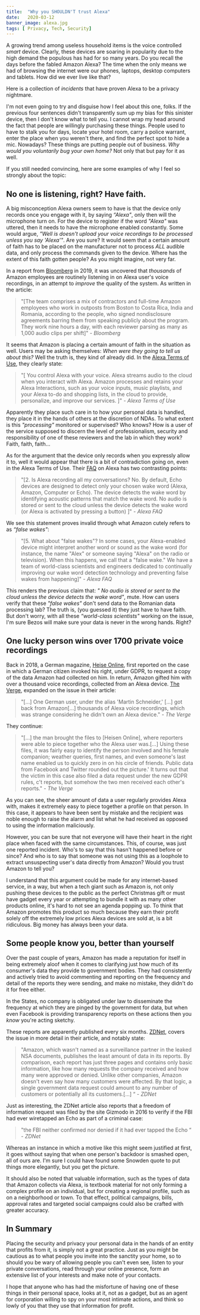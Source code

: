```yaml
---
title:  "Why you SHOULDN'T trust Alexa"
date:   2020-03-12
banner_image: alexa.jpg
tags: [ Privacy, Tech, Security]
---
```


A growing trend among useless household items is the voice controlled _smart_ device. Clearly, these devices are soaring in popularity due to the high demand the populous has had for so many years. Do you recall the days before the fabled Amazon Alexa? The time when the only means we had of browsing the internet were our phones, laptops, desktop computers and tablets. How did we ever live like that? 

Here is a collection of _incidents_ that have proven Alexa to be a privacy nightmare. 

<!--more-->

I'm not even going to try and disguise how I feel about this one, folks. If the previous four sentences didn't transparently sum up my bias for this sinister device, then I don't know what to tell you. I cannot wrap my head around the fact that people are willingly purchasing these things. People used to have to stalk you for days, locate your hotel room, carry a police warrant, enter the place when you weren't there, and find the perfect spot to hide a mic. Nowadays? These things are putting people out of business. _Why would you voluntarily bug your own home?_ Not only that but pay for it as well.  

If you still needed convincing, here are some examples of why I feel so strongly about the topic:


## No one is listening, right? Have faith.

A big misconception Alexa owners seem to have is that the device only records once you engage with it, by saying  _“Alexa"_, only then will the microphone turn on. For the device to register if the word _"Alexa"_ was uttered, then it needs to have the microphone enabled constantly. Some would argue, _"Well is doesn't upload your voice recordings to be processed unless you say 'Alexa'"_. Are you sure? It would seem that a certain amount of faith has to be placed on the manufacturer not to process *ALL* audible data, and only process the commands given to the device. Where has the extent of this faith gotten people? As you might imagine, not very far. 

In a report from <a href="https://www.bloomberg.com/news/articles/2019-04-10/is-anyone-listening-to-you-on-alexa-a-global-team-reviews-audio">Bloomberg</a> in 2019, it was uncovered that *thousands* of Amazon employees are routinely listening in on Alexa user's voice recordings, in an attempt to _improve_ the quality of the system. As written in the article:

>"[The team comprises a mix of contractors and full-time Amazon employees who work in outposts from Boston to Costa Rica, India and Romania, according to the people, who signed nondisclosure agreements barring them from speaking publicly about the program. They work nine hours a day, with each reviewer parsing as many as 1,000 audio clips per shift]" <cite>- Bloomberg</cite>

It seems that Amazon is placing a certain amount of faith in the situation as well. Users may be asking themselves: _When were they going to tell us about this?_ Well the truth is, they kind of already did. In the <a href="https://www.bloomberg.com/news/articles/2019-04-10/is-anyone-listening-to-you-on-alexa-a-global-team-reviews-audio">Alexa Terms of Use</a>, they clearly state:

>"[ You control Alexa with your voice. Alexa streams audio to the cloud when you interact with Alexa. Amazon processes and retains your Alexa Interactions, such as your voice inputs, music playlists, and your Alexa to-do and shopping lists, in the cloud to provide, personalize, and improve our services. ]" <cite>- Alexa Terms of Use</cite>

Apparently they place such care in to how your personal data is handled, they place it in the hands of others at the discretion of NDAs. To what extent is this _"processing"_ monitored or supervised? Who knows? How is a user of the service supposed to discern the level of professionalism, security and responsibility of one of these reviewers and the lab in which they work? Faith, faith, faith...

As for the argument that the device only records when you expressly allow it to, well it would appear that there is a bit of contradiction going on, even in the Alexa Terms of Use. Their <a href="https://www.amazon.com/gp/help/customer/display.html?nodeId=201602230">FAQ</a> on Alexa has two contrasting points:

>"[2. Is Alexa recording all my conversations? 
No. By default, Echo devices are designed to detect only your chosen wake word (Alexa, Amazon, Computer or Echo). The device detects the wake word by identifying acoustic patterns that match the wake word. No audio is stored or sent to the cloud unless the device detects the wake word (or Alexa is activated by pressing a button) ]" <cite>- Alexa FAQ</cite>

We see this statement proves invalid through what Amazon cutely refers to as _“false wakes"_:

>"[5. What about "false wakes"? 
In some cases, your Alexa-enabled device might interpret another word or sound as the wake word (for instance, the name "Alex" or someone saying "Alexa" on the radio or television). When this happens, we call that a "false wake." We have a team of world-class scientists and engineers dedicated to continually improving our wake word detection technology and preventing false wakes from happening]" <cite>- Alexa FAQ</cite>

This renders the previous claim that: _" No audio is stored or sent to the cloud unless the device detects the wake word"_, mute. How can users verify that these _"false wakes"_ don't send data to the Romanian data processing lab? The truth is, (you guessed it) they just have to have faith. But don't worry, with all these _“world-class scientists"_ working on the issue, I'm sure Bezos will make sure your data is never in the wrong hands. Right?


## One lucky person wins over 1700 private voice recordings

Back in 2018, a German magazine, <a href="https://www.heise.de/"> Heise Online</a>, first reported on the case in which a German citizen invoked his right, under GDPR, to request a copy of the data Amazon had collected on him. In return, Amazon gifted him with over a thousand voice recordings, collected from an Alexa device. <a href="https://www.theverge.com/2018/12/20/18150531/amazon-alexa-voice-recordings-wrong-user-gdpr-privacy-ai /">The Verge</a>,  expanded on the issue in their article:

>"[...] One German user, under the alias 'Martin Schneider,' [...] got back from Amazon[...] thousands of Alexa voice recordings, which was strange considering he didn't own an Alexa device." <cite>- The Verge</cite>

They continue:

>"[...] the man brought the files to [Heisen Online], where reporters were able to piece together who the Alexa user was.[...]
Using these files, it was fairly easy to identify the person involved and his female companion; weather queries, first names, and even someone's last name enabled us to quickly zero in on his circle of friends. Public data from Facebook and Twitter rounded out the picture.' It turns out that the victim in this case also filed a data request under the new GDPR rules, c't reports, but somehow the two men received each other's reports." <cite>- The Verge</cite>

As you can see, the sheer amount of data a user regularly provides Alexa with, makes it extremely easy to piece together a profile on that person. In this case, it appears to have been sent by mistake and the recipient was noble enough to raise the alarm and list what he had received as opposed to using the information maliciously. 

However, you can be sure that not everyone will have their heart in the right place when faced with the same circumstances. This, of course, was just one reported incident. Who's to say that this hasn't happened before or since? And who is to say that someone was not using this as a loophole to extract unsuspecting user's data directly from Amazon? Would you trust Amazon to tell you?

I understand that this argument could be made for any internet-based service, in a way, but when a tech giant such as Amazon is, not only pushing these devices to the public as the perfect Christmas gift or must have gadget every year or attempting to bundle it with as many other products online, it's hard to not see an agenda popping up. To think that Amazon promotes this product so much because they earn their profit solely off the extremely low prices Alexa devices are sold at, is a bit ridiculous. Big money has always been your data. 


## Some people know you, better than yourself

Over the past couple of years, Amazon has made a reputation for itself in being extremely aloof when it comes to clarifying just how much of its consumer's data they provide to government bodies. They had consistently and actively tried to avoid commenting and reporting on the frequency and detail of the reports they were sending, and make no mistake, they didn't do it for free either. 

In the States, no company is obligated under law to disseminate the frequency at which they are pinged by the government for data, but when even Facebook is providing transparency reports on these actions then you _know_ you're acting sketchy. 

These reports are apparently published every six months. <a href="https://www.zdnet.com/article/amazon-the-least-transparent-tech-company/">ZDNet</a>, covers the issue in more detail in their article, and notably state:

>"Amazon, which wasn't named as a surveillance partner in the leaked NSA documents, publishes the least amount of data in its reports. By comparison, each report has just three pages and contains only basic information, like how many requests the company received and how many were approved or denied.
Unlike other companies, Amazon doesn't even say how many customers were affected.
By that logic, a single government data request could amount to any number of customers or potentially all its customers.[...] “ <cite>- ZDNet</cite>

Just as interesting, the ZDNet article also reports that a freedom of information request was filed by the site Gizmodo in 2016 to verify if the FBI had ever wiretapped an Echo as part of a criminal case:

>"the FBI neither confirmed nor denied if it had ever tapped the Echo “ <cite>- ZDNet</cite>

Whereas an instance in which a motive like this might seem justified at first, it goes without saying that when one person's backdoor is smashed open, all of ours are. I'm sure I could have found some Snowden quote to put things more elegantly, but you get the picture. 

It should also be noted that valuable information, such as the types of data that Amazon collects via Alexa, is textbook material for not only forming a complex profile on an individual, but for creating a regional profile, such as on a neighborhood or town. To that effect, political campaigns, bills, approval rates and targeted social campaigns could also be crafted with greater accuracy. 


## In Summary

Placing the security and privacy your personal data in the hands of an entity that profits from it, is simply not a great practice. Just as you might be cautious as to what people you invite into the sanctity your home, so to should you be wary of allowing people you can't even see, listen to your private conversations, read through your online presence, form an extensive list of your interests and make note of your contacts. 

I hope that anyone who has had the misfortune of having one of these things in their personal space, looks at it, not as a gadget, but as an agent for corporation willing to spy on your most intimate actions, and think so lowly of you that they use that information for profit.  
